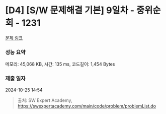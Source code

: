 # [D4] [S/W 문제해결 기본] 9일차 - 중위순회 - 1231 

[문제 링크](https://swexpertacademy.com/main/code/problem/problemDetail.do?contestProbId=AV140YnqAIECFAYD) 

### 성능 요약

메모리: 45,068 KB, 시간: 135 ms, 코드길이: 1,454 Bytes

### 제출 일자

2024-10-25 14:54



> 출처: SW Expert Academy, https://swexpertacademy.com/main/code/problem/problemList.do